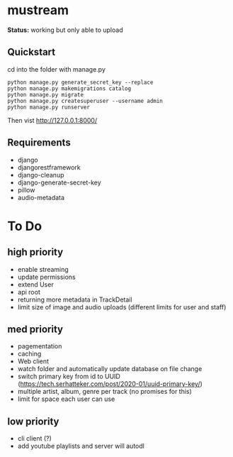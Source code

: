 # mustream

__Status:__ working but only able to upload 

## Quickstart
cd into the folder with manage.py 
```
python manage.py generate_secret_key --replace
python manage.py makemigrations catalog
python manage.py migrate
python manage.py createsuperuser --username admin
python manage.py runserver
```
Then vist http://127.0.0.1:8000/

## Requirements
- django
- djangorestframework
- django-cleanup
- django-generate-secret-key
- pillow
- audio-metadata

# To Do
## high priority
- enable streaming
- update permissions
- extend User
- api root
- returning more metadata in TrackDetail
- limit size of image and audio uploads (different limits for user and staff)

## med priority
- pagementation
- caching
- Web client
- watch folder and automatically update database on file change
- switch primary key from id to UUID (https://tech.serhatteker.com/post/2020-01/uuid-primary-key/)
- multiple artist, album, genre per track (no promises for this)
- limit for space each user can use

## low priority
- cli client (?)
- add youtube playlists and server will autodl
